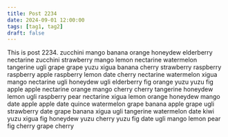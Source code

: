 ```yaml
---
title: Post 2234
date: 2024-09-01 12:00:00
tags: [tag1, tag2]
draft: false
---
```

This is post 2234.
zucchini
mango
banana
orange
honeydew
elderberry
nectarine
zucchini
strawberry
mango
lemon
nectarine
watermelon
tangerine
ugli
grape
grape
yuzu
xigua
banana
cherry
strawberry
raspberry
raspberry
apple
raspberry
lemon
date
cherry
nectarine
watermelon
xigua
mango
nectarine
ugli
honeydew
ugli
elderberry
fig
orange
yuzu
yuzu
fig
apple
apple
nectarine
orange
mango
cherry
cherry
tangerine
honeydew
lemon
ugli
raspberry
pear
nectarine
xigua
lemon
orange
honeydew
mango
date
apple
apple
date
quince
watermelon
grape
banana
apple
grape
ugli
strawberry
date
grape
banana
xigua
ugli
tangerine
watermelon
date
kiwi
yuzu
xigua
fig
honeydew
yuzu
cherry
yuzu
fig
date
ugli
mango
lemon
pear
fig
cherry
grape
cherry
